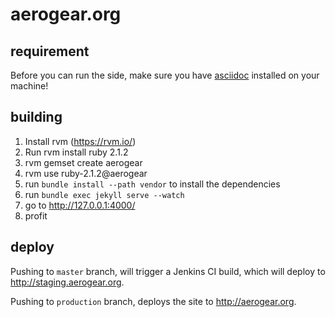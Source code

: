 # aerogear.org

## requirement

Before you can run the side, make sure you have [asciidoc](http://www.methods.co.nz/asciidoc/) installed on your machine!

## building

1. Install rvm (https://rvm.io/)
1. Run rvm install ruby 2.1.2
1. rvm gemset create aerogear
1. rvm use ruby-2.1.2@aerogear
1. run `bundle install --path vendor` to install the dependencies
1. run `bundle exec jekyll serve --watch`
1. go to <http://127.0.0.1:4000/>
1. profit

## deploy

Pushing to `master` branch, will trigger a Jenkins CI build, which will deploy to <http://staging.aerogear.org>.

Pushing to `production` branch, deploys the site to <http://aerogear.org>.
